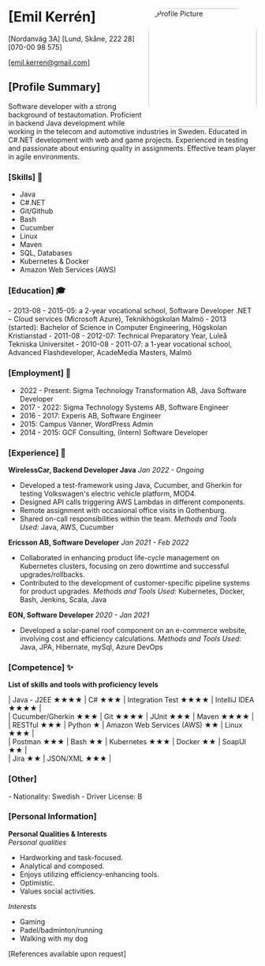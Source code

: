 ﻿<div style="max-width: 700px; margin: 0 auto;">
<div style="float: right">
    <img src="https://media.licdn.com/dms/image/C4E03AQHqexL95EDNSQ/profile-displayphoto-shrink_800_800/0/1646052479692?e=1698883200&v=beta&t=Hqh97K58dCWgI3dGe8WU5v0OHKHMhoKlbMw9OzgW3os"
         alt="Profile Picture"
         width="220px"
         height="240px"
         style="border-radius: 20%;">
</div>

<h1>[Emil Kerrén]  </h1>
<p>[Nordanväg 3A]  [Lund, Skåne, 222 28]  [070-00 98 575]</p>
<p><a href="mailto:emil.kerren@gmail.com">[emil.kerren@gmail.com]</a></p>


<h2>[Profile Summary]  </h2>
Software developer with a strong background of testautomation. Proficient in backend Java development while working in the telecom and automotive industries in Sweden. Educated in C#.NET development with web and game projects. Experienced in testing and passionate about ensuring quality in assignments. Effective team player in agile environments.

<h3>[Skills] 🧰</h3>

- Java
- C#.NET
- Git/Github
- Bash
- Cucumber
- Linux
- Maven
- SQL, Databases
- Kubernetes & Docker
- Amazon Web Services (AWS)

<h3>[Education] 🎓</h3>
- 2013-08 - 2015-05: a 2-year vocational school, Software Developer .NET – Cloud services (Microsoft Azure), Teknikhögskolan Malmö
- 2013 (started): Bachelor of Science in Computer Engineering, Högskolan Kristianstad
- 2011-08 - 2012-07: Technical Preparatory Year, Luleå Tekniska Universitet
- 2010-08 - 2011-07: a 1-year vocational school, Advanced Flashdeveloper, AcadeMedia Masters, Malmö

<h3>[Employment] 💼</h3>

- 2022 - Present: Sigma Technology Transformation AB, Java Software Developer
- 2017 - 2022: Sigma Technology Systems AB, Software Engineer
- 2016 - 2017: Experis AB, Software Engineer
- 2015: Campus Vänner, WordPress Admin
- 2014 - 2015: GCF Consulting, (Intern) Software Developer

<h3>[Experience]  🌟  </h3>

**WirelessCar, Backend Developer Java** 
_Jan 2022 - Ongoing_
- Developed a test-framework using Java, Cucumber, and Gherkin for testing Volkswagen's electric vehicle platform, MOD4.
- Designed API calls triggering AWS Lambdas in different components.
- Remote assignment with occasional office visits in Gothenburg.
- Shared on-call responsibilities within the team.
_Methods and Tools Used:_ Java, AWS, Cucumber

**Ericsson AB, Software Developer**
_Jan 2021 - Feb 2022_
- Collaborated in enhancing product life-cycle management on Kubernetes clusters, focusing on zero downtime and successful upgrades/rollbacks.
- Contributed to the development of customer-specific pipeline systems for product upgrades.
_Methods and Tools Used:_ Kubernetes, Docker, Bash, Jenkins, Scala, Java

**EON, Software Developer**
_2020 - Jan 2021_
- Developed a solar-panel roof component on an e-commerce website, involving cost and efficiency calculations.
_Methods and Tools Used:_ Java, JPA, Hibernate, mySql, Azure DevOps


<h3>[Competence] ✨  </h3>

**List of skills and tools with proficiency levels**

| Java - J2EE ★★★★ | C# ★★★ | Integration Test ★★★★ | IntelliJ IDEA ★★★★ |  
| Cucumber/Gherkin ★★★ | Git ★★★★ | JUnit ★★★ | Maven ★★★★ |  
| RESTful ★★★ | Python ★ | Amazon Web Services (AWS) ★★ | Linux ★★★ |  
| Postman ★★★ | Bash ★★ | Kubernetes ★★★ | Docker ★★ | SoapUI ★★ |  
| Jira ★★ | JSON/XML ★★★ |

<h3>[Other]</h3>
- Nationality: Swedish
- Driver License: B

<h3>[Personal Information]</h3>  

**Personal Qualities & Interests**  
*Personal qualities*
- Hardworking and task-focused.  
- Analytical and composed.  
- Enjoys utilizing efficiency-enhancing tools.  
- Optimistic.  
- Values social activities.  

*Interests*
- Gaming
- Padel/badminton/running
- Walking with my dog

[References available upon request]

</div>